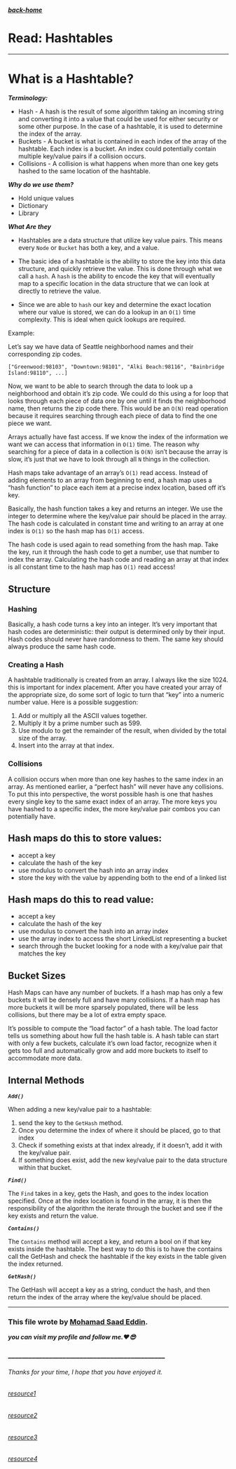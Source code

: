 ##### [back-home](https://mhd22.github.io/all-reading-notes/main-table)

# Read: Hashtables

<hr>

# What is a Hashtable?

***Terminology:***

* Hash - A hash is the result of some algorithm taking an incoming string and converting it into a value that could be used for either security or some other purpose. In the case of a hashtable, it is used to determine the index of the array.
* Buckets - A bucket is what is contained in each index of the array of the hashtable. Each index is a bucket. An index could potentially contain multiple key/value pairs if a collision occurs.
* Collisions - A collision is what happens when more than one key gets hashed to the same location of the hashtable.

***Why do we use them?***

* Hold unique values
* Dictionary
* Library


***What Are they***

* Hashtables are a data structure that utilize key value pairs. This means every `Node` or `Bucket` has both a key, and a value.

* The basic idea of a hashtable is the ability to store the key into this data structure, and quickly retrieve the value. This is done through what we call a `hash`. A `hash` is the ability to encode the key that will eventually map to a specific location in the data structure that we can look at directly to retrieve the value.

* Since we are able to `hash` our key and determine the exact location where our value is stored, we can do a lookup in an `O(1)` time complexity. This is ideal when quick lookups are required.

Example:

Let’s say we have data of Seattle neighborhood names and their corresponding zip codes.

`["Greenwood:98103", "Downtown:98101", "Alki Beach:98116", "Bainbridge Island:98110", ...]`

Now, we want to be able to search through the data to look up a neighborhood and obtain it’s zip code. We could do this using a for loop that looks through each piece of data one by one until it finds the neighborhood name, then returns the zip code there. This would be an `O(N)` read operation because it requires searching through each piece of data to find the one piece we want.

Arrays actually have fast access. If we know the index of the information we want we can access that information in `O(1)` time. The reason why searching for a piece of data in a collection is `O(N)` isn’t because the array is slow, it’s just that we have to look through all `N` things in the collection.

Hash maps take advantage of an array’s `O(1)` read access. Instead of adding elements to an array from beginning to end, a hash map uses a “hash function” to place each item at a precise index location, based off it’s key.

Basically, the hash function takes a key and returns an integer. We use the integer to determine where the key/value pair should be placed in the array. The hash code is calculated in constant time and writing to an array at one index is `O(1)` so the hash map has `O(1)` access.

The hash code is used again to read something from the hash map. Take the key, run it through the hash code to get a number, use that number to index the array. Calculating the hash code and reading an array at that index is all constant time to the hash map has `O(1)` read access!

## Structure

### Hashing

Basically, a hash code turns a key into an integer. It’s very important that hash codes are deterministic: their output is determined only by their input. Hash codes should never have randomness to them. The same key should always produce the same hash code.

### Creating a Hash

A hashtable traditionally is created from an array. I always like the size 1024. this is important for index placement. After you have created your array of the appropriate size, do some sort of logic to turn that “key” into a numeric number value. Here is a possible suggestion:

1. Add or multiply all the ASCII values together.
2. Multiply it by a prime number such as 599.
3. Use modulo to get the remainder of the result, when divided by the total size of the array.
4. Insert into the array at that index.


### Collisions

A collision occurs when more than one key hashes to the same index in an array. As mentioned earlier, a “perfect hash” will never have any collisions. To put this into perspective, the worst possible hash is one that hashes every single key to the same exact index of an array. The more keys you have hashed to a specific index, the more key/value pair combos you can potentially have.


## Hash maps do this to store values:

* accept a key
* calculate the hash of the key
* use modulus to convert the hash into an array index
* store the key with the value by appending both to the end of a linked list

## Hash maps do this to read value:

* accept a key
* calculate the hash of the key
* use modulus to convert the hash into an array index
* use the array index to access the short LinkedList representing a bucket
* search through the bucket looking for a node with a key/value pair that matches the key

## Bucket Sizes

Hash Maps can have any number of buckets. If a hash map has only a few buckets it will be densely full and have many collisions. If a hash map has more buckets it will be more sparsely populated, there will be less collisions, but there may be a lot of extra empty space.

It’s possible to compute the “load factor” of a hash table. The load factor tells us something about how full the hash table is. A hash table can start with only a few buckets, calculate it’s own load factor, recognize when it gets too full and automatically grow and add more buckets to itself to accommodate more data.


## Internal Methods

***`Add()`***

When adding a new key/value pair to a hashtable:

1. send the key to the `GetHash` method.
2. Once you determine the index of where it should be placed, go to that index
3. Check if something exists at that index already, if it doesn’t, add it with the key/value pair.
4. If something does exist, add the new key/value pair to the data structure within that bucket.


***`Find()`***

The `Find` takes in a key, gets the Hash, and goes to the index location specified. Once at the index location is found in the array, it is then the responsibility of the algorithm the iterate through the bucket and see if the key exists and return the value.

***`Contains()`***

The `Contains` method will accept a key, and return a bool on if that key exists inside the hashtable. The best way to do this is to have the contains call the GetHash and check the hashtable if the key exists in the table given the index returned.

***`GetHash()`***

The GetHash will accept a key as a string, conduct the hash, and then return the index of the array where the key/value should be placed.




<hr>

### This file wrote by [Mohamad Saad Eddin](https://github.com/MHD22).
***you can visit my profile and follow me.❤️😎***
### ______________________________________________


###### Thanks for your time, I hope that you have enjoyed it.

###### [resource1](https://codefellows.github.io/common_curriculum/data_structures_and_algorithms/Code_401/class-30/resources/Hashtables.html)
###### [resource2](https://www.youtube.com/watch?v=MfhjkfocRR0)
###### [resource3](https://www.hackerearth.com/practice/data-structures/hash-tables/basics-of-hash-tables/tutorial/)
###### [resource4](https://en.wikipedia.org/wiki/Hash_table)